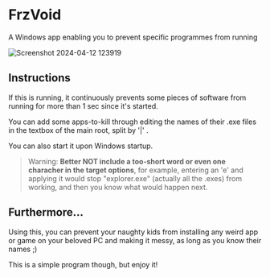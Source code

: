 # FrzVoid
A Windows app enabling you to prevent specific programmes from running

![Screenshot 2024-04-12 123919](https://github.com/HNRobert/FrzVoid/assets/120773486/4f33a369-8ebc-4f99-97a2-377f82400343)

## Instructions

If this is running, it continuously prevents some pieces of software from running for more than 1 sec since it's started.

You can add some apps-to-kill through editing the names of their .exe files in the textbox of the main root, split by '|' .

You can also start it upon Windows startup.

> Warning: **Better NOT include a too-short word or even one characher in the target options**, for example, entering an 'e' and applying it would stop "explorer.exe" (actually all the .exes) from working, and then you know what would happen next.

## Furthermore...

Using this, you can prevent your naughty kids from installing any weird app or game on your beloved PC
and making it messy, as long as you know their names ;)

This is a simple program though, but enjoy it!
